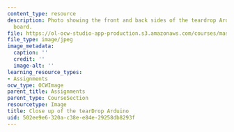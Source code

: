 ```yaml
---
content_type: resource
description: Photo showing the front and back sides of the teardrop Arduino circuit
  board.
file: https://ol-ocw-studio-app-production.s3.amazonaws.com/courses/mas-714j-technologies-for-creative-learning-fall-2009/502ee9e6320ac38ee84e29258db8293f_Image3.jpg
file_type: image/jpeg
image_metadata:
  caption: ''
  credit: ''
  image-alt: ''
learning_resource_types:
- Assignments
ocw_type: OCWImage
parent_title: Assignments
parent_type: CourseSection
resourcetype: Image
title: Close up of the tearDrop Arduino
uid: 502ee9e6-320a-c38e-e84e-29258db8293f
---
```

